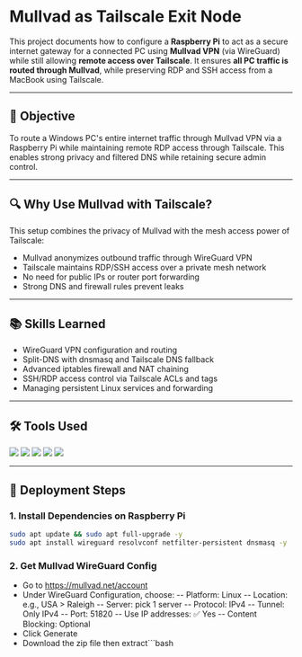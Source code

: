# Mullvad as Tailscale Exit Node  
This project documents how to configure a **Raspberry Pi** to act as a secure internet gateway for a connected PC using **Mullvad VPN** (via WireGuard) while still allowing **remote access over Tailscale**. It ensures **all PC traffic is routed through Mullvad**, while preserving RDP and SSH access from a MacBook using Tailscale.

---

## 🎯 Objective  
To route a Windows PC's entire internet traffic through Mullvad VPN via a Raspberry Pi while maintaining remote RDP access through Tailscale. This enables strong privacy and filtered DNS while retaining secure admin control.

---

## 🔍 Why Use Mullvad with Tailscale?  
This setup combines the privacy of Mullvad with the mesh access power of Tailscale:
- Mullvad anonymizes outbound traffic through WireGuard VPN  
- Tailscale maintains RDP/SSH access over a private mesh network  
- No need for public IPs or router port forwarding  
- Strong DNS and firewall rules prevent leaks  

---

## 📚 Skills Learned  
- WireGuard VPN configuration and routing  
- Split-DNS with dnsmasq and Tailscale DNS fallback  
- Advanced iptables firewall and NAT chaining  
- SSH/RDP access control via Tailscale ACLs and tags  
- Managing persistent Linux services and forwarding  

---

## 🛠️ Tools Used  
<div>
  <img src="https://img.shields.io/badge/-Raspberry%20Pi-C51A4A?style=for-the-badge&logo=Raspberry-Pi&logoColor=white"/>
  <img src="https://img.shields.io/badge/-WireGuard-88171A?style=for-the-badge&logo=WireGuard&logoColor=white"/>
  <img src="https://img.shields.io/badge/-Tailscale-005AE0?style=for-the-badge&logo=Tailscale&logoColor=white"/>
  <img src="https://img.shields.io/badge/-dnsmasq-lightgrey?style=for-the-badge"/>
  <img src="https://img.shields.io/badge/-iptables-DD3333?style=for-the-badge"/>
</div>

---

## 📝 Deployment Steps  

### 1. Install Dependencies on Raspberry Pi  
```bash
sudo apt update && sudo apt full-upgrade -y
sudo apt install wireguard resolvconf netfilter-persistent dnsmasq -y
```

### 2. Get Mullvad WireGuard Config
- Go to https://mullvad.net/account
- Under WireGuard Configuration, choose:
-- Platform: Linux
-- Location: e.g., USA > Raleigh
-- Server: pick 1 server
-- Protocol: IPv4
-- Tunnel: Only IPv4
-- Port: 51820
-- Use IP addresses: ✅ Yes
-- Content Blocking: Optional
- Click Generate
- Download the zip file then extract```bash













